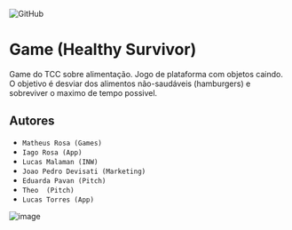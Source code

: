 ![GitHub](https://img.shields.io/github/license/professorjosedeassis/teste3)
# Game (Healthy Survivor)
Game do TCC sobre alimentação. Jogo de plataforma com objetos caindo. O objetivo é desviar dos alimentos não-saudáveis (hamburgers) e sobreviver o maximo de tempo possivel.
## Autores
- ` Matheus Rosa (Games) `
- ` Iago Rosa (App) `
- ` Lucas Malaman (INW) `
- ` Joao Pedro Devisati (Marketing) `
- ` Eduarda Pavan (Pitch) `
- ` Theo  (Pitch) `
- ` Lucas Torres (App) `

![image](https://user-images.githubusercontent.com/61835871/197802384-ca0781a3-6689-4065-bd59-b9583b785986.png)
